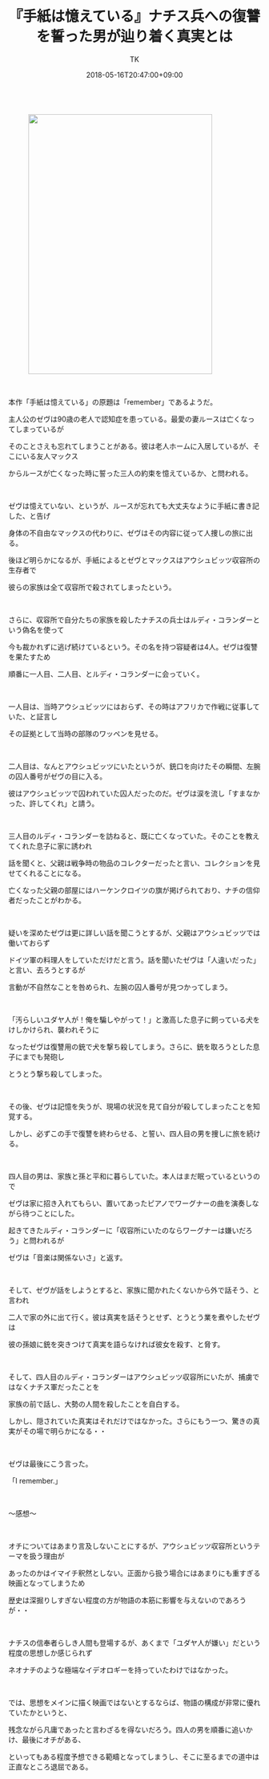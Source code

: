 ﻿---
layout: post

title: 『手紙は憶えている』ナチス兵への復讐を誓った男が辿り着く真実とは
author: TK
date: 2018-05-16T20:47:00+09:00
comments: true
categories: Movie
---




<figure class="image pict" style="float:left"><img alt="" height="518" src="http://img-cdn.jg.jugem.jp/851/3766742/20180516_1578390.jpg" width="367" />

</figure>

<p><br style="clear:both" />
&nbsp;</p>

<p>本作「手紙は憶えている」の原題は「remember」であるようだ。</p>

<p>主人公のゼヴは90歳の老人で認知症を患っている。最愛の妻ルースは亡くなってしまっているが</p>

<p>そのことさえも忘れてしまうことがある。彼は老人ホームに入居しているが、そこにいる友人マックス</p>

<p>からルースが亡くなった時に誓った三人の約束を憶えているか、と問われる。</p>

<p>&nbsp;</p>

<p>ゼヴは憶えていない、というが、ルースが忘れても大丈夫なように手紙に書き記した、と告げ</p>

<p>身体の不自由なマックスの代わりに、ゼヴはその内容に従って人捜しの旅に出る。</p>

<p>後ほど明らかになるが、手紙によるとゼヴとマックスはアウシュビッツ収容所の生存者で</p>

<p>彼らの家族は全て収容所で殺されてしまったという。</p>

<p>&nbsp;</p>

<p>さらに、収容所で自分たちの家族を殺したナチスの兵士はルディ・コランダーという偽名を使って</p>

<p>今も裁かれずに逃げ続けているという。その名を持つ容疑者は4人。ゼヴは復讐を果たすため</p>

<p>順番に一人目、二人目、とルディ・コランダーに会っていく。</p>

<p>&nbsp;</p>

<p>一人目は、当時アウシュビッツにはおらず、その時はアフリカで作戦に従事していた、と証言し</p>

<p>その証拠として当時の部隊のワッペンを見せる。</p>

<p>&nbsp;</p>

<p>二人目は、なんとアウシュビッツにいたというが、銃口を向けたその瞬間、左腕の囚人番号がゼヴの目に入る。</p>

<p>彼はアウシュビッツで囚われていた囚人だったのだ。ゼヴは涙を流し「すまなかった、許してくれ」と請う。</p>

<p>&nbsp;</p>

<p>三人目のルディ・コランダーを訪ねると、既に亡くなっていた。そのことを教えてくれた息子に家に誘われ</p>

<p>話を聞くと、父親は戦争時の物品のコレクターだったと言い、コレクションを見せてくれることになる。</p>

<p>亡くなった父親の部屋にはハーケンクロイツの旗が掲げられており、ナチの信仰者だったことがわかる。</p>

<p>&nbsp;</p>

<p>疑いを深めたゼヴは更に詳しい話を聞こうとするが、父親はアウシュビッツでは働いておらず</p>

<p>ドイツ軍の料理人をしていただけだと言う。話を聞いたゼヴは「人違いだった」と言い、去ろうとするが</p>

<p>言動が不自然なことを咎められ、左腕の囚人番号が見つかってしまう。</p>

<p>&nbsp;</p>

<p>「汚らしいユダヤ人が！俺を騙しやがって！」と激高した息子に飼っている犬をけしかけられ、襲われそうに</p>

<p>なったゼヴは復讐用の銃で犬を撃ち殺してしまう。さらに、銃を取ろうとした息子にまでも発砲し</p>

<p>とうとう撃ち殺してしまった。</p>

<p>&nbsp;</p>

<p>その後、ゼヴは記憶を失うが、現場の状況を見て自分が殺してしまったことを知覚する。</p>

<p>しかし、必ずこの手で復讐を終わらせる、と誓い、四人目の男を捜しに旅を続ける。</p>

<p>&nbsp;</p>

<p>四人目の男は、家族と孫と平和に暮らしていた。本人はまだ眠っているというので</p>

<p>ゼヴは家に招き入れてもらい、置いてあったピアノでワーグナーの曲を演奏しながら待つことにした。</p>

<p>起きてきたルディ・コランダーに「収容所にいたのならワーグナーは嫌いだろう」と問われるが</p>

<p>ゼヴは「音楽は関係ないさ」と返す。</p>

<p>&nbsp;</p>

<p>そして、ゼヴが話をしようとすると、家族に聞かれたくないから外で話そう、と言われ</p>

<p>二人で家の外に出て行く。彼は真実を話そうとせず、とうとう業を煮やしたゼヴは</p>

<p>彼の孫娘に銃を突きつけて真実を語らなければ彼女を殺す、と脅す。</p>

<p>&nbsp;</p>

<p>そして、四人目のルディ・コランダーはアウシュビッツ収容所にいたが、捕虜ではなくナチス軍だったことを</p>

<p>家族の前で話し、大勢の人間を殺したことを自白する。</p>

<p>しかし、隠されていた真実はそれだけではなかった。さらにもう一つ、驚きの真実がその場で明らかになる・・</p>

<p>&nbsp;</p>

<p>ゼヴは最後にこう言った。</p>

<p>「I remember.」</p>

<p>&nbsp;</p>

<p>～感想～</p>

<p>&nbsp;</p>

<p>オチについてはあまり言及しないことにするが、アウシュビッツ収容所というテーマを扱う理由が</p>

<p>あったのかはイマイチ釈然としない。正面から扱う場合にはあまりにも重すぎる映画となってしまうため</p>

<p>歴史は深掘りしすぎない程度の方が物語の本筋に影響を与えないのであろうが・・</p>

<p>&nbsp;</p>

<p>ナチスの信奉者らしき人間も登場するが、あくまで「ユダヤ人が嫌い」だという程度の思想しか感じられず</p>

<p>ネオナチのような極端なイデオロギーを持っていたわけではなかった。</p>

<p>&nbsp;</p>

<p>では、思想をメインに描く映画ではないとするならば、物語の構成が非常に優れていたかというと、</p>

<p>残念ながら凡庸であったと言わざるを得ないだろう。四人の男を順番に追いかけ、最後にオチがある、</p>

<p>といってもある程度予想できる範疇となってしまうし、そこに至るまでの道中は正直なところ退屈である。</p>

<p>&nbsp;</p>

<p>&nbsp;</p>

<p>&nbsp;</p>

<p>&nbsp;</p>

<p>&nbsp;</p>
